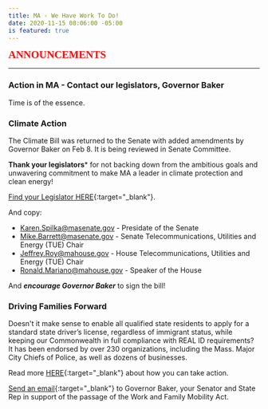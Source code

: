 ```yaml
---
title: MA - We Have Work To Do!
date: 2020-11-15 08:06:00 -05:00
is featured: true
---
```


<span style="font-family:Papyrus; font-size:1.5em; color:red;">**ANNOUNCEMENTS**</span>

---

### Action in MA -  Contact our legislators, Governor Baker

Time is of the essence.

### Climate Action

The Climate Bill was returned to the Senate with added amendments by Governor Baker on Feb 8. It is being reviewed in Senate Committee.

**Thank your legislators*** for not backing down  from the ambitious goals and unwavering commitment to make MA a leader in climate protection and clean energy! 

[Find your Legislator HERE](https://malegislature.gov/search/findmylegislator){:target="_blank"}. 

And copy:
* [Karen.Spilka@masenate.gov](mailto:Karen.Spilka@masenate.gov) - Presidate of the Senate  
* [Mike.Barrett@masenate.gov](mailto:Mike.Barrett@masenate.gov) - Senate Telecommunications, Utilities and Energy (TUE) Chair  
* [Jeffrey.Roy@mahouse.gov](mailto:Jeffrey.Roy@mahouse.gov) - House Telecommunications, Utilities and Energy (TUE) Chair  
* [Ronald.Mariano@mahouse.gov](mailto:Ronald.Mariano@mahouse.gov) - Speaker of the House 

And ***encourage Governor Baker*** to sign the bill!  


### Driving Families Forward

Doesn't it make sense to enable all qualified state residents to apply for a standard state driver’s license, regardless of immigrant status, while keeping our Commonwealth in full compliance with REAL ID requirements?  It has been endorsed by over 230 organizations, including the Mass. Major City Chiefs of Police, as well as dozens of businesses.

Read more [HERE](https://www.miracoalition.org/get-involved/drivers-licenses/){:target="_blank"} about how you can take action.

[Send an email](https://actionnetwork.org/letters/dff-letter?source=direct_link&){:target="_blank"} to Governor Baker, your Senator and State Rep in support of the passage of the Work and Family Mobility Act.

